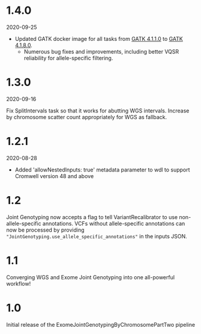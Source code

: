 # 1.4.0
2020-09-25

* Updated GATK docker image for all tasks from [GATK 4.1.1.0](https://github.com/broadinstitute/gatk/releases/tag/4.1.1.0) to [GATK 4.1.8.0](https://github.com/broadinstitute/gatk/releases/tag/4.1.8.0).
    * Numerous bug fixes and improvements, including better VQSR reliability for allele-specific filtering.

# 1.3.0
2020-09-16

Fix SplitIntervals task so that it works for abutting WGS intervals. Increase by chromosome scatter count appropriately for WGS as fallback.

# 1.2.1
2020-08-28

* Added 'allowNestedInputs: true' metadata parameter to wdl to support Cromwell version 48 and above

# 1.2
Joint Genotyping now accepts a flag to tell VariantRecalibrator to use non-allele-specific annotations. VCFs without allele-specific annotations can now be processed by providing `"JointGenotyping.use_allele_specific_annotations"` in the inputs JSON.

# 1.1
Converging WGS and Exome Joint Genotyping into one all-powerful workflow!

# 1.0
Initial release of the ExomeJointGenotypingByChromosomePartTwo pipeline
